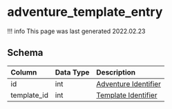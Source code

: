 # adventure_template_entry

!!! info
	This page was last generated 2022.02.23

## Schema

| Column | Data Type | Description |
| :--- | :--- | :--- |
| id | int | [Adventure Identifier](adventure_details.md) |
| template_id | int | [Template Identifier](adventure_template.md) |

